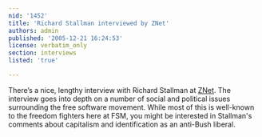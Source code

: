 ```yaml
---
nid: '1452'
title: 'Richard Stallman interviewed by ZNet'
authors: admin
published: '2005-12-21 16:24:53'
license: verbatim_only
section: interviews
listed: 'true'

---
```

There’s a nice, lengthy interview with Richard Stallman at [ZNet](http://www.zmag.org/content/showarticle.cfm?SectionID=13&ItemID=9350). The interview goes into depth on a number of social and political issues surrounding the free software movement. While most of this is well-known to the freedom fighters here at FSM, you might be interested in Stallman's comments about capitalism and identification as an anti-Bush liberal. 

